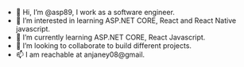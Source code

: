- 👋 Hi, I’m @asp89, I work as a software engineer. 
- 👀 I’m interested in learning ASP.NET CORE, React and React Native javascript.
- 🌱 I’m currently learning ASP.NET CORE, React Javascript.
- 💞️ I’m looking to collaborate to build different projects.
- 📫 I am reachable at anjaney08@gmail.

<!---
asp89/asp89 is a ✨ special ✨ repository because its `README.md` (this file) appears on your GitHub profile.
You can click the Preview link to take a look at your changes.
--->
